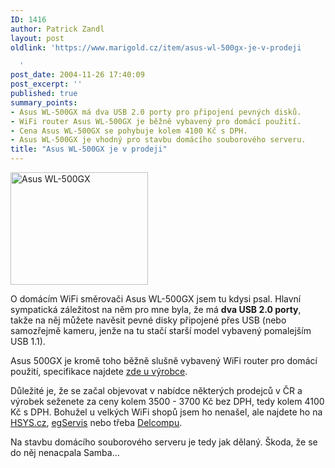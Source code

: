 ```yaml
---
ID: 1416
author: Patrick Zandl
layout: post
oldlink: 'https://www.marigold.cz/item/asus-wl-500gx-je-v-prodeji

  '
post_date: 2004-11-26 17:40:09
post_excerpt: ''
published: true
summary_points:
- Asus WL-500GX má dva USB 2.0 porty pro připojení pevných disků.
- WiFi router Asus WL-500GX je běžně vybavený pro domácí použití.
- Cena Asus WL-500GX se pohybuje kolem 4100 Kč s DPH.
- Asus WL-500GX je vhodný pro stavbu domácího souborového serveru.
title: "Asus WL-500GX je v prodeji"
---
```


<div class="rightbox"><img src="/wp-content/uploads/20040709-asus-wl_500gx.jpg" alt="Asus WL-500GX" width="220" height="180" /></div>
<p>
O domácím WiFi směrovači Asus WL-500GX jsem tu kdysi psal. Hlavní sympatická záležitost na něm pro mne byla, že má <b>dva USB 2.0 porty</b>, takže na něj můžete navěsit pevné disky připojené přes USB (nebo samozřejmě kameru, jenže na tu stačí starší model vybavený pomalejším USB 1.1).</p>

<p>
Asus 500GX je kromě toho běžně slušně vybavený WiFi router pro domácí použití, specifikace najdete <a href="http://event.asus.com.tw/computex2004/products/wl/wl_500gx/overview.htm">zde u výrobce</a>. </p>

<p>
Důležité je, že se začal objevovat v nabídce některých prodejců v ČR a výrobek seženete za ceny kolem 3500 - 3700 Kč bez DPH, tedy kolem 4100 Kč s DPH. Bohužel u velkých WiFi shopů jsem ho nenašel, ale najdete ho na <a href="http://hsys.eo.cz/info.php/id/52620022">HSYS.cz</a>, <a href="http://www.egservis.cz/index.php?strom_vetev=EZSJOG&amp;men=swet#">egServis</a> nebo třeba <a href="http://obchod.delcomp.cz/ecom/katalog.pas?obj=ano&amp;@p@=2003764">Delcompu</a>.</p>

<p>
Na stavbu domácího souborového serveru je tedy jak dělaný. Škoda, že se do něj nenacpala Samba&#8230;
</p>
